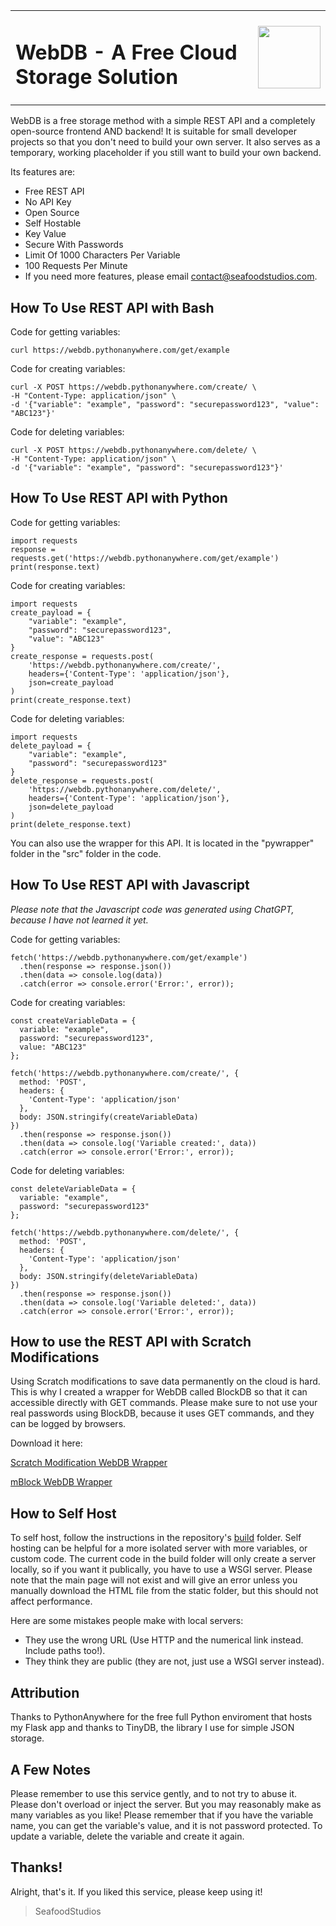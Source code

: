 <table>
  <tr>
    <td><h1>WebDB - A Free Cloud Storage Solution</h1></td>
    <td><img src="https://raw.githubusercontent.com/SeafoodStudios/WebDB/refs/heads/main/static/logo.png" height="100px"></td>
  </tr>
</table>

WebDB is a free storage method with a simple REST API and a completely open-source frontend AND backend! It is suitable for small developer projects so that you don't need to build your own server. It also serves as a temporary, working placeholder if you still want to build your own backend.

Its features are:
- Free REST API
- No API Key
- Open Source
- Self Hostable
- Key Value
- Secure With Passwords
- Limit Of 1000 Characters Per Variable
- 100 Requests Per Minute
- If you need more features, please email <contact@seafoodstudios.com>.
## How To Use REST API with Bash
Code for getting variables:
```
curl https://webdb.pythonanywhere.com/get/example
```
Code for creating variables:
```
curl -X POST https://webdb.pythonanywhere.com/create/ \
-H "Content-Type: application/json" \
-d '{"variable": "example", "password": "securepassword123", "value": "ABC123"}'
```
Code for deleting variables:
```
curl -X POST https://webdb.pythonanywhere.com/delete/ \
-H "Content-Type: application/json" \
-d '{"variable": "example", "password": "securepassword123"}'
```
## How To Use REST API with Python
Code for getting variables:
```
import requests
response = requests.get('https://webdb.pythonanywhere.com/get/example')
print(response.text)
```
Code for creating variables:
```
import requests
create_payload = {
    "variable": "example",
    "password": "securepassword123",
    "value": "ABC123"
}
create_response = requests.post(
    'https://webdb.pythonanywhere.com/create/',
    headers={'Content-Type': 'application/json'},
    json=create_payload
)
print(create_response.text)
```
Code for deleting variables:
```
import requests
delete_payload = {
    "variable": "example",
    "password": "securepassword123"
}
delete_response = requests.post(
    'https://webdb.pythonanywhere.com/delete/',
    headers={'Content-Type': 'application/json'},
    json=delete_payload
)
print(delete_response.text)
```
You can also use the wrapper for this API. It is located in the "pywrapper" folder in the "src" folder in the code.
## How To Use REST API with Javascript
*Please note that the Javascript code was generated using ChatGPT, because I have not learned it yet.*

Code for getting variables:
```
fetch('https://webdb.pythonanywhere.com/get/example')
  .then(response => response.json())
  .then(data => console.log(data))
  .catch(error => console.error('Error:', error));
```
Code for creating variables:
```
const createVariableData = {
  variable: "example",
  password: "securepassword123",
  value: "ABC123"
};

fetch('https://webdb.pythonanywhere.com/create/', {
  method: 'POST',
  headers: {
    'Content-Type': 'application/json'
  },
  body: JSON.stringify(createVariableData)
})
  .then(response => response.json())
  .then(data => console.log('Variable created:', data))
  .catch(error => console.error('Error:', error));
```
Code for deleting variables:
```
const deleteVariableData = {
  variable: "example",
  password: "securepassword123"
};

fetch('https://webdb.pythonanywhere.com/delete/', {
  method: 'POST',
  headers: {
    'Content-Type': 'application/json'
  },
  body: JSON.stringify(deleteVariableData)
})
  .then(response => response.json())
  .then(data => console.log('Variable deleted:', data))
  .catch(error => console.error('Error:', error));
```
## How to use the REST API with Scratch Modifications
Using Scratch modifications to save data permanently on the cloud is hard. This is why I created a wrapper for WebDB called BlockDB so that it can accessible directly with GET commands. Please make sure to not use your real passwords using BlockDB, because it uses GET commands, and they can be logged by browsers.

Download it here:

[Scratch Modification WebDB Wrapper](https://raw.githubusercontent.com/SeafoodStudios/WebDB/refs/heads/main/src/scratchwrapper/BlockDB.sb3)

[mBlock WebDB Wrapper](https://raw.githubusercontent.com/SeafoodStudios/WebDB/refs/heads/main/src/scratchwrapper/mBlockDB.mblock)

## How to Self Host
To self host, follow the instructions in the repository's [build](https://github.com/SeafoodStudios/WebDB/tree/main/build) folder. Self hosting can be helpful for a more isolated server with more variables, or custom code. The current code in the build folder will only create a server locally, so if you want it publically, you have to use a WSGI server. Please note that the main page will not exist and will give an error unless you manually download the HTML file from the static folder, but this should not affect performance.

Here are some mistakes people make with local servers:
- They use the wrong URL (Use HTTP and the numerical link instead. Include paths too!).
- They think they are public (they are not, just use a WSGI server instead).
## Attribution
Thanks to PythonAnywhere for the free full Python enviroment that hosts my Flask app and thanks to TinyDB, the library I use for simple JSON storage.
## A Few Notes
Please remember to use this service gently, and to not try to abuse it. Please don't overload or inject the server. But you may reasonably make as many variables as you like! Please remember that if you have the variable name, you can get the variable's value, and it is not password protected. To update a variable, delete the variable and create it again.
## Thanks!
Alright, that's it. If you liked this service, please keep using it!
> SeafoodStudios
